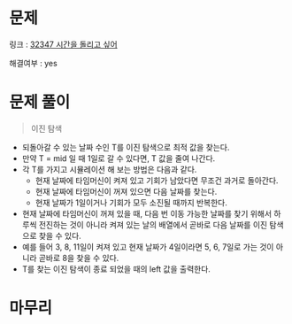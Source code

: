 # 문제
링크 : [32347 시간을 돌리고 싶어](https://www.acmicpc.net/problem/32347)

해결여부 : yes

# 문제 풀이
> 이진 탐색
- 되돌아갈 수 있는 날짜 수인 T를 이진 탐색으로 최적 값을 찾는다.
- 만약 T = mid 일 때 1일로 갈 수 있다면, T 값을 줄여 나간다.
- 각 T를 가지고 시뮬레이션 해 보는 방법은 다음과 같다.
    - 현재 날짜에 타임머신이 켜져 있고 기회가 남았다면 무조건 과거로 돌아간다.
    - 현재 날짜에 타임머신이 꺼져 있으면 다음 날짜를 찾는다.
    - 현재 날짜가 1일이거나 기회가 모두 소진될 때까지 반복한다.
- 현재 날짜에 타임머신이 꺼져 있을 때, 다음 번 이동 가능한 날짜를 찾기 위해서 하루씩 전진하는 것이 아니라 켜져 있는 날의 배열에서 곧바로 다음 날짜를 이진 탐색으로 찾을 수 있다.
- 예를 들어 3, 8, 11일이 켜져 있고 현재 날짜가 4일이라면 5, 6, 7일로 가는 것이 아니라 곧바로 8을 찾을 수 있다.
- T를 찾는 이진 탐색이 종료 되었을 때의 left 값을 출력한다.

# 마무리